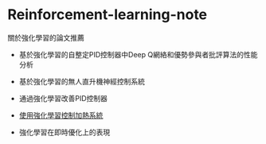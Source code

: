# Reinforcement-learning-note
關於強化學習的論文推薦

- 基於強化學習的自整定PID控制器中Deep Q網絡和優勢參與者批評算法的性能分析

- 基於強化學習的無人直升機神經控制系統

- 通過強化學習改善PID控制器

- [使用強化學習控制加熱系統](https://github.com/ShowXD/Reinforcement-learning-note/blob/master/thesis/Controlling%20a%20Heating%20System%20Using%20Deep%20Reinforcement%20Learning.pdf)

- 強化學習在即時優化上的表現


